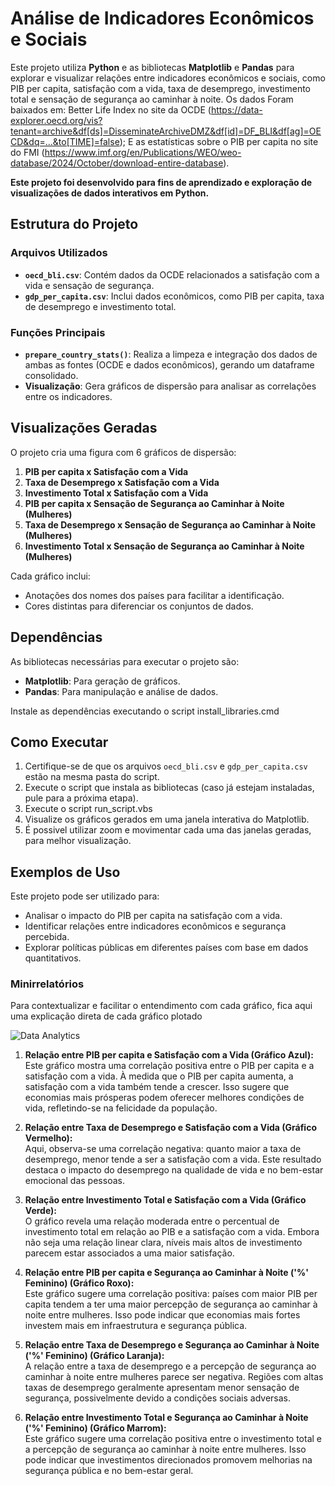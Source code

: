 # Análise de Indicadores Econômicos e Sociais

Este projeto utiliza **Python** e as bibliotecas **Matplotlib** e **Pandas** para explorar e visualizar relações entre indicadores econômicos e sociais, como PIB per capita, satisfação com a vida, taxa de desemprego, investimento total e sensação de segurança ao caminhar à noite.
Os dados Foram baixados em:
Better Life Index no site da OCDE (https://data-explorer.oecd.org/vis?tenant=archive&df[ds]=DisseminateArchiveDMZ&df[id]=DF_BLI&df[ag]=OECD&dq=...&to[TIME]=false);
E as estatísticas sobre o PIB per capita no site do FMI (https://www.imf.org/en/Publications/WEO/weo-database/2024/October/download-entire-database).

**Este projeto foi desenvolvido para fins de aprendizado e exploração de visualizações de dados interativos em Python.**

## Estrutura do Projeto

### Arquivos Utilizados
- **`oecd_bli.csv`**: Contém dados da OCDE relacionados a satisfação com a vida e sensação de segurança.
- **`gdp_per_capita.csv`**: Inclui dados econômicos, como PIB per capita, taxa de desemprego e investimento total.

### Funções Principais
- **`prepare_country_stats()`**: Realiza a limpeza e integração dos dados de ambas as fontes (OCDE e dados econômicos), gerando um dataframe consolidado.
- **Visualização**: Gera gráficos de dispersão para analisar as correlações entre os indicadores.

## Visualizações Geradas

O projeto cria uma figura com 6 gráficos de dispersão:

1. **PIB per capita x Satisfação com a Vida**
2. **Taxa de Desemprego x Satisfação com a Vida**
3. **Investimento Total x Satisfação com a Vida**
4. **PIB per capita x Sensação de Segurança ao Caminhar à Noite (Mulheres)**
5. **Taxa de Desemprego x Sensação de Segurança ao Caminhar à Noite (Mulheres)**
6. **Investimento Total x Sensação de Segurança ao Caminhar à Noite (Mulheres)**

Cada gráfico inclui:
- Anotações dos nomes dos países para facilitar a identificação.
- Cores distintas para diferenciar os conjuntos de dados.

## Dependências

As bibliotecas necessárias para executar o projeto são:

- **Matplotlib**: Para geração de gráficos.
- **Pandas**: Para manipulação e análise de dados.

Instale as dependências executando o script install_libraries.cmd

## Como Executar

1. Certifique-se de que os arquivos `oecd_bli.csv` e `gdp_per_capita.csv` estão na mesma pasta do script.
2. Execute o script que instala as bibliotecas (caso já estejam instaladas, pule para a próxima etapa).
3. Execute o script run_script.vbs
4. Visualize os gráficos gerados em uma janela interativa do Matplotlib.
5. É possivel utilizar zoom e movimentar cada uma das janelas geradas, para melhor visualização.

## Exemplos de Uso

Este projeto pode ser utilizado para:

- Analisar o impacto do PIB per capita na satisfação com a vida.
- Identificar relações entre indicadores econômicos e segurança percebida.
- Explorar políticas públicas em diferentes países com base em dados quantitativos.

### Minirrelatórios
Para contextualizar e facilitar o entendimento com cada gráfico, fica aqui uma explicação direta de cada gráfico plotado

![Data Analytics](https://github.com/user-attachments/assets/d12ad8c7-68ea-4ecb-a87a-3c6361148e99)

1. **Relação entre PIB per capita e Satisfação com a Vida (Gráfico Azul):**  
   Este gráfico mostra uma correlação positiva entre o PIB per capita e a satisfação com a vida. À medida que o PIB per capita aumenta, a satisfação com a vida também tende a crescer. Isso sugere que economias mais prósperas podem oferecer melhores condições de vida, refletindo-se na felicidade da população.

2. **Relação entre Taxa de Desemprego e Satisfação com a Vida (Gráfico Vermelho):**  
   Aqui, observa-se uma correlação negativa: quanto maior a taxa de desemprego, menor tende a ser a satisfação com a vida. Este resultado destaca o impacto do desemprego na qualidade de vida e no bem-estar emocional das pessoas.

3. **Relação entre Investimento Total e Satisfação com a Vida (Gráfico Verde):**  
   O gráfico revela uma relação moderada entre o percentual de investimento total em relação ao PIB e a satisfação com a vida. Embora não seja uma relação linear clara, níveis mais altos de investimento parecem estar associados a uma maior satisfação.

4. **Relação entre PIB per capita e Segurança ao Caminhar à Noite ('%' Feminino) (Gráfico Roxo):**  
   Este gráfico sugere uma correlação positiva: países com maior PIB per capita tendem a ter uma maior percepção de segurança ao caminhar à noite entre mulheres. Isso pode indicar que economias mais fortes investem mais em infraestrutura e segurança pública.

5. **Relação entre Taxa de Desemprego e Segurança ao Caminhar à Noite ('%' Feminino) (Gráfico Laranja):**  
   A relação entre a taxa de desemprego e a percepção de segurança ao caminhar à noite entre mulheres parece ser negativa. Regiões com altas taxas de desemprego geralmente apresentam menor sensação de segurança, possivelmente devido a condições sociais adversas.

6. **Relação entre Investimento Total e Segurança ao Caminhar à Noite ('%' Feminino) (Gráfico Marrom):**  
   Este gráfico sugere uma correlação positiva entre o investimento total e a percepção de segurança ao caminhar à noite entre mulheres. Isso pode indicar que investimentos direcionados promovem melhorias na segurança pública e no bem-estar geral.

